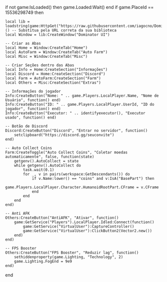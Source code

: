 if not game:IsLoaded() then game.Loaded:Wait() end
if game.PlaceId == 15536298749 then

    local lib = loadstring(game:HttpGet("https://raw.githubusercontent.com/iagocno/Dominator/main/source"))() -- Substitua pela URL correta da sua biblioteca
    local Window = lib:CreateWindow("Dominator UI")

    -- Criar as Abas
    local Home = Window:CreateTab("Home")
    local AutoFarm = Window:CreateTab("Auto Farm")
    local Misc = Window:CreateTab("Misc")

    -- Criar Seções dentro das Abas
    local Info = Home:CreateSection("Informações")
    local Discord = Home:CreateSection("Discord")
    local Farm = AutoFarm:CreateSection("Farm")
    local Others = Misc:CreateSection("Extras")

    -- Informações do jogador
    Info:CreateButton("Nome: " .. game.Players.LocalPlayer.Name, "Nome de Usuário", function() end)
    Info:CreateButton("ID: " .. game.Players.LocalPlayer.UserId, "ID do jogador", function() end)
    Info:CreateButton("Executor: " .. identifyexecutor(), "Executor usado", function() end)

    -- Botão de Discord
    Discord:CreateButton("Discord", "Entrar no servidor", function()
        setclipboard("https://discord.gg/seuconvite")
    end)

    -- Auto Collect Coins
    Farm:CreateToggle("Auto Collect Coins", "Coletar moedas automaticamente", false, function(state)
        getgenv().AutoCollect = state
        while getgenv().AutoCollect do
            task.wait(0.1)
            for _, v in pairs(workspace:GetDescendants()) do
                if v.Name:lower() == "coins" and v:IsA("BasePart") then
                    game.Players.LocalPlayer.Character.HumanoidRootPart.CFrame = v.CFrame
                end
            end
        end
    end)

    -- Anti AFK
    Others:CreateButton("AntiAFK", "Ativar", function()
        game:GetService("Players").LocalPlayer.Idled:Connect(function()
            game:GetService("VirtualUser"):CaptureController()
            game:GetService("VirtualUser"):ClickButton2(Vector2.new())
        end)
    end)

    -- FPS Booster
    Others:CreateButton("FPS Booster", "Reduzir lag", function()
        sethiddenproperty(game.Lighting, "Technology", 2)
        game.Lighting.FogEnd = 9e9
    end)
end
